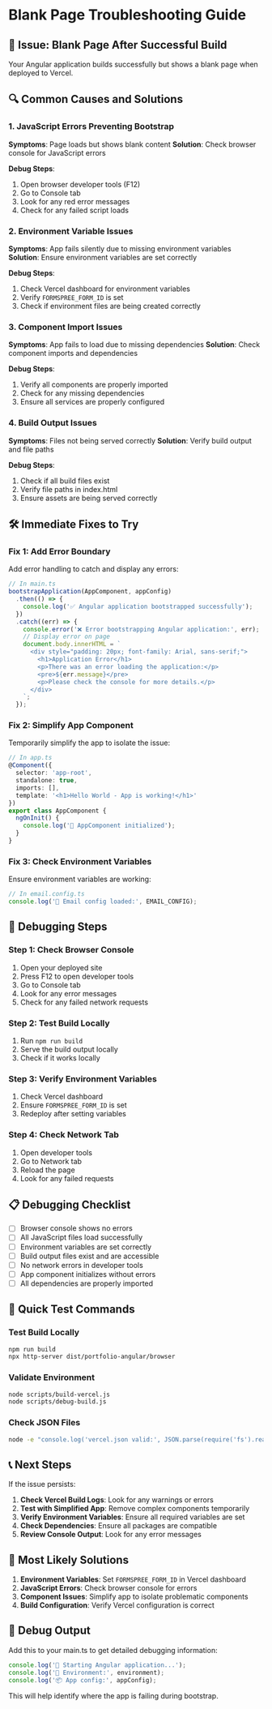 # Blank Page Troubleshooting Guide

## 🚨 Issue: Blank Page After Successful Build

Your Angular application builds successfully but shows a blank page when deployed to Vercel.

## 🔍 Common Causes and Solutions

### 1. **JavaScript Errors Preventing Bootstrap**

**Symptoms**: Page loads but shows blank content
**Solution**: Check browser console for JavaScript errors

**Debug Steps**:
1. Open browser developer tools (F12)
2. Go to Console tab
3. Look for any red error messages
4. Check for any failed script loads

### 2. **Environment Variable Issues**

**Symptoms**: App fails silently due to missing environment variables
**Solution**: Ensure environment variables are set correctly

**Debug Steps**:
1. Check Vercel dashboard for environment variables
2. Verify `FORMSPREE_FORM_ID` is set
3. Check if environment files are being created correctly

### 3. **Component Import Issues**

**Symptoms**: App fails to load due to missing dependencies
**Solution**: Check component imports and dependencies

**Debug Steps**:
1. Verify all components are properly imported
2. Check for any missing dependencies
3. Ensure all services are properly configured

### 4. **Build Output Issues**

**Symptoms**: Files not being served correctly
**Solution**: Verify build output and file paths

**Debug Steps**:
1. Check if all build files exist
2. Verify file paths in index.html
3. Ensure assets are being served correctly

## 🛠️ Immediate Fixes to Try

### Fix 1: Add Error Boundary

Add error handling to catch and display any errors:

```typescript
// In main.ts
bootstrapApplication(AppComponent, appConfig)
  .then(() => {
    console.log('✅ Angular application bootstrapped successfully');
  })
  .catch((err) => {
    console.error('❌ Error bootstrapping Angular application:', err);
    // Display error on page
    document.body.innerHTML = `
      <div style="padding: 20px; font-family: Arial, sans-serif;">
        <h1>Application Error</h1>
        <p>There was an error loading the application:</p>
        <pre>${err.message}</pre>
        <p>Please check the console for more details.</p>
      </div>
    `;
  });
```

### Fix 2: Simplify App Component

Temporarily simplify the app to isolate the issue:

```typescript
// In app.ts
@Component({
  selector: 'app-root',
  standalone: true,
  imports: [],
  template: '<h1>Hello World - App is working!</h1>'
})
export class AppComponent {
  ngOnInit() {
    console.log('🎯 AppComponent initialized');
  }
}
```

### Fix 3: Check Environment Variables

Ensure environment variables are working:

```typescript
// In email.config.ts
console.log('🔧 Email config loaded:', EMAIL_CONFIG);
```

## 🔧 Debugging Steps

### Step 1: Check Browser Console
1. Open your deployed site
2. Press F12 to open developer tools
3. Go to Console tab
4. Look for any error messages
5. Check for any failed network requests

### Step 2: Test Build Locally
1. Run `npm run build`
2. Serve the build output locally
3. Check if it works locally

### Step 3: Verify Environment Variables
1. Check Vercel dashboard
2. Ensure `FORMSPREE_FORM_ID` is set
3. Redeploy after setting variables

### Step 4: Check Network Tab
1. Open developer tools
2. Go to Network tab
3. Reload the page
4. Look for any failed requests

## 📋 Debugging Checklist

- [ ] Browser console shows no errors
- [ ] All JavaScript files load successfully
- [ ] Environment variables are set correctly
- [ ] Build output files exist and are accessible
- [ ] No network errors in developer tools
- [ ] App component initializes without errors
- [ ] All dependencies are properly imported

## 🚀 Quick Test Commands

### Test Build Locally
```bash
npm run build
npx http-server dist/portfolio-angular/browser
```

### Validate Environment
```bash
node scripts/build-vercel.js
node scripts/debug-build.js
```

### Check JSON Files
```bash
node -e "console.log('vercel.json valid:', JSON.parse(require('fs').readFileSync('vercel.json', 'utf8')))"
```

## 📞 Next Steps

If the issue persists:

1. **Check Vercel Build Logs**: Look for any warnings or errors
2. **Test with Simplified App**: Remove complex components temporarily
3. **Verify Environment Variables**: Ensure all required variables are set
4. **Check Dependencies**: Ensure all packages are compatible
5. **Review Console Output**: Look for any error messages

## 🎯 Most Likely Solutions

1. **Environment Variables**: Set `FORMSPREE_FORM_ID` in Vercel dashboard
2. **JavaScript Errors**: Check browser console for errors
3. **Component Issues**: Simplify app to isolate problematic components
4. **Build Configuration**: Verify Vercel configuration is correct

## 📝 Debug Output

Add this to your main.ts to get detailed debugging information:

```typescript
console.log('🚀 Starting Angular application...');
console.log('🔧 Environment:', environment);
console.log('📦 App config:', appConfig);
```

This will help identify where the app is failing during bootstrap.
